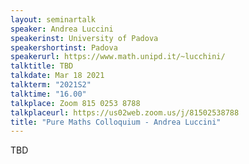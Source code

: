 ```yaml
---
layout: seminartalk
speaker: Andrea Luccini
speakerinst: University of Padova
speakershortinst: Padova
speakerurl: https://www.math.unipd.it/~lucchini/
talktitle: TBD
talkdate: Mar 18 2021
talkterm: "2021S2"
talktime: "16.00"
talkplace: Zoom 815 0253 8788
talkplaceurl: https://us02web.zoom.us/j/81502538788
title: "Pure Maths Colloquium - Andrea Luccini"
---
```


 TBD